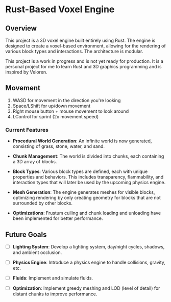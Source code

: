 # Rust-Based Voxel Engine

## Overview

This project is a 3D voxel engine built entirely using Rust. The engine is designed to create a voxel-based environment, allowing for the rendering of various block types and interactions. The architecture is modular.

This project is a work in progress and is not yet ready for production. It is a personal project for me to learn Rust and 3D graphics programming and is inspired by Veloren.

## Movement

1. WASD for movement in the direction you're looking
2. Space/LShift for up/down movement
3. Right mouse button + mouse movement to look around
4. LControl for sprint (2x movement speed)


### Current Features

- **Procedural World Generation**: An infinite world is now generated, consisting of grass, stone, water, and sand.

- **Chunk Management**: The world is divided into chunks, each containing a 3D array of blocks.

- **Block Types**: Various block types are defined, each with unique properties and behaviors. This includes transparency, flammability, and interaction types that will later be used by the upcoming physics engine.

- **Mesh Generation**: The engine generates meshes for visible blocks, optimizing rendering by only creating geometry for blocks that are not surrounded by other blocks.

- **Optimizations**: Frustum culling and chunk loading and unloading have been implemented for better performance.

## Future Goals

- [ ] **Lighting System**: Develop a lighting system, day/night cycles, shadows, and ambient occlusion.

- [ ] **Physics Engine**: Introduce a physics engine to handle collisions, gravity, etc.

- [ ] **Fluids**: Implement and simulate fluids.

- [ ] **Optimization**: Implement greedy meshing and LOD (level of detail) for distant chunks to improve performance.

